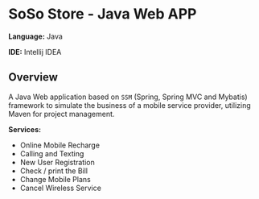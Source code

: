 # SoSo Store - Java Web APP

**Language:** Java

**IDE:** Intellij IDEA

## Overview

A Java Web application based on `SSM` (Spring, Spring MVC and Mybatis) framework to simulate the
business of a mobile service provider, utilizing Maven for project management.

**Services:**
- Online Mobile Recharge
- Calling and Texting
- New User Registration
- Check / print the Bill
- Change Mobile Plans
- Cancel Wireless Service